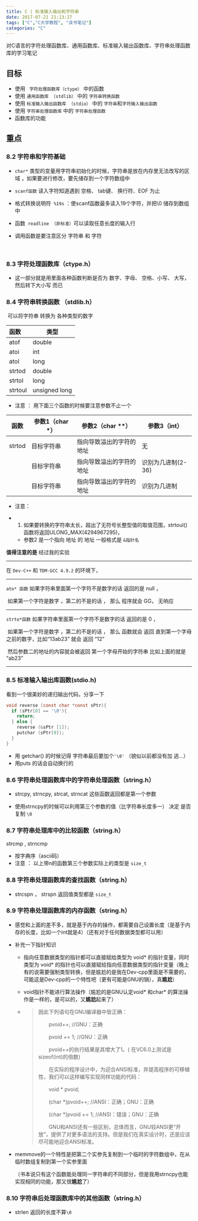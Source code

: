 ```yaml
---
title: C | 标准输入输出和字符串
date: 2017-07-21 21:13:27
tags: ["C","C大学教程", "读书笔记"]
categories: "C"
---
```


对C语言的字符处理函数库、通用函数库、标准输入输出函数库、字符串处理函数库的学习笔记

<!--more-->

## 目标

- 使用 ` 字符处理函数库（ctype）` 中的函数
- 使用 `通用函数库 （stdlib）` 中的 `字符串转换函数`
- 使用 `标准输入输出函数库 （stdio）` 中的 `字符串`和`字符输入输出函数`
- 使用 `字符串处理函数库` 中的 `字符串处理函数`
- 函数库的功能

## 重点

### 8.2 字符串和字符基础

- `char*` 类型的变量用字符串初始化的时候，字符串是放在内存里无法改写的区域  ，如果要进行修改，要先储存到一个字符数组中

- `scanf函数` 读入字符知道遇到 空格、 tab键、 换行符、EOF 为止

- 格式转换说明符` %19s` ：使scanf函数最多读入19个字符，并把\0 储存到数组中

- 函数` readline （非标准）`可以读取任意长度的输入行

- 调用函数是要注意区分 字符串 和 字符 

  ​

### 8.3 字符处理函数库（ctype.h）

- 这一部分就是用里面各种函数判断是否为 数字、字母、 空格、小写、 大写，然后转下大小写 而已

### 8.4 字符串转换函数 （stdlib.h）



​	可以将字符串 转换为 各种类型的数字 

| 函数      | 类型            |
| :------ | ------------- |
| atof    | double        |
| atoi    | int           |
| atol    | long          |
| strtod  | double        |
| strtol  | long          |
| strtoul | unsigned long |



- 注意 ： 用下面三个函数的时候要注意参数不止一个

| 函数     | 参数1（char *） | 参数2（char **） | 参数3（int）     |
| ------ | ----------- | ------------ | ------------ |
| strtod | 目标字符串       | 指向导致溢出的字符的地址 | 无            |
|        | 目标字符串       | 指向导致溢出的字符的地址 | 识别为几进制(2-36) |
|        | 目标字符串       | 指向导致溢出的字符的地址 | 识别为几进制       |

- 注意：

- 1. 如果要转换的字符串太长，超出了无符号长整型值的取值范围，strtoul()函数将返回ULONG_MAX(4294967295)，

  - 参数2 是一个指向 地址 的 地址 一般格式是  `&指针名` 

**值得注意的是** 经过我的实验

------

在 `Dev-C++`  和 `TDM-GCC 4.9.2` 的环境下，

------

`ato* 函数` 如果字符串里面第一个字符不是数字的话 返回的是 null ，

​	如果第一个字符是数字 ，第二的不是的话 ， 那么 程序就会 GG， 无响应

------

`strto*函数` 如果字符串里面第一个字符不是数字的话 返回的是 0 ，

​	如果第一个字符是数字 ，第二的不是的话 ， 那么 函数就会 返回 直到第一个字母之前的数字，比如“13ab23” 就会 返回 “12”

​	然后参数二的地址的内容就会被返回 第一个字母开始的字符串 比如上面的就是 “ab23” 

------



### 8.5 标准输入输出库函数(stdio.h)



看到一个很美妙的递归输出代码，分享一下

```c
void reverse (const char *const sPtr){
  if (sPtr[0] == '\0'){
    return;
  } else {
    reverse (&sPtr [1]);
    putchar (sPtr[0]);
  }
}
```



- 用 getchar() 的时候记得 字符串最后要加个`'\0'` （貌似以前都没有加 逃...）
- 用puts 的话会自动换行的

### 8.6 字符串处理函数库中的字符串处理函数（string.h）

- strcpy, strncpy, strcat, strncat 这些函数返回都是第一个参数


- 使用strncpy的时候可以利用第三个参数的值（比字符串长度多一） 决定 是否 复制 `\0`

### 8.7 字符串处理库中的比较函数（string.h）

strcmp , strncmp

- 按字典序（ascii码）
- 注意 ： 以上带n的函数第三个参数实际上的类型是 `size_t`

### 8.8 字符串处理函数库的查找函数（string.h）

- strcspn ， strspn 返回值类型都是 `size_t`

### 8.9 字符串处理函数库的内存函数（string.h）

- 感觉和上面的差不多，就是基于内存的操作，都需要自己设置长度（是基于内存的长度，比如一个int就是4）（还有对于任何数据类型都可以用）

- 补充一下指针知识

  - 指向任意数据类型的指针都可以直接赋给类型为 void* 的指针变量，同时类型为 void* 的指针也可以直接赋给指向任意数据类型的指针变量（晚上有的说需要强制类型转换，但是尴尬的是我在Dev-cpp里面是不需要的，可能这是Dev-cpp的一个特性吧（更有可能是GNU的锅），真**尴尬**）

  - void指针不能进行算法操作（尴尬的是GNU认定void* 和char* 的算法操作是一样的，是可以的，又**尴尬**起来了）

  - > 因此下列语句在GNU编译器中皆正确：
    >
    > 　　pvoid++; //GNU：正确
    >
    > 　　pvoid += 1; //GNU：正确
    >
    > 　　pvoid++的执行结果是其增大了1。( 在VC6.0上测试是sizeof(int)的倍数)
    >
    > 　　在实际的程序设计中，为迎合ANSI标准，并提高程序的可移植性，我们可以这样编写实现同样功能的代码：
    >
    > 　　void * pvoid;
    >
    > 　　(char *)pvoid++; //ANSI：正确；GNU：正确
    >
    > 　　(char *)pvoid += 1; //ANSI：错误；GNU：正确
    >
    > 　　GNU和ANSI还有一些区别，总体而言，GNU较ANSI更“开放”，提供了对更多语法的支持。但是我们在真实设计时，还是应该尽可能地迎合ANSI标准。

- memmove的一个特性是把第二个实参先复制到一个临时的字符数组中，在从临时数组复制到第一个实参里面

  （书本说只有这个函数能处理同一字符串的不同部分，但是我用strncpy也能实现相同的功能，那又很**尴尬**了）

### 8.10 字符串后处理函数库中的其他函数（string.h）

- strlen 返回的长度不算`\0`